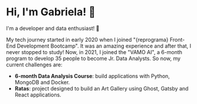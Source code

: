 # Hi, I'm Gabriela! 👻

I'm a developer and data enthusiast! 🖤

My tech journey started in early 2020 when I joined "{reprograma} Front-End Development Bootcamp". It was an amazing experience and after that, I never stopped to study! Now, in 2021, I joined the "VAMO AI", a 6-month program to develop 35 people to become Jr. Data Analysts. So now, my current challenges are:

- **6-month Data Analysis Course**: build applications with Python, MongoDB and Docker.
- **Ratas**: project designed to build an Art Gallery using Ghost, Gatsby and React applications. 
